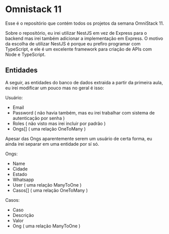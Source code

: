 # Omnistack 11

Esse é o repositório que contém todos os projetos da semana OmniStack 11.

Sobre o repositório, eu irei utilizar NestJS em vez de Express para o backend mas irei também adicionar a implementação em Express. O motivo da escolha de utilizar NestJS é porque eu prefiro programar com TypeScript, e ele é um excelente framework para criação de APIs com Node e TypeScript.

## Entidades

A seguir, as entidades do banco de dados extraida a partir da primeira aula, eu irei modificar um pouco mas no geral é isso:

Usuário:
- Email
- Password ( não havia também, mas eu irei trabalhar com sistema de autenticação por senha )
- Roles ( não visto mas irei incluir por padrão )
- Ongs[] ( uma relação OneToMany )

Apesar das Ongs aparentemente serem um usuário de certa forma, eu ainda irei separar em uma entidade por sí só.

Ongs:
- Name
- Cidade
- Estado
- Whatsapp
- User ( uma relação ManyToOne )
- Casos[] ( uma relação OneToMany )

Casos:
- Caso
- Descrição
- Valor
- Ong ( uma relação ManyToOne )

